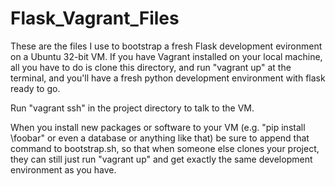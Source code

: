 Flask_Vagrant_Files
===================

These are the files I use to bootstrap a fresh Flask development evironment on a Ubuntu 32-bit VM. If you have Vagrant installed on your local machine, all you have to do is clone this directory, and run "vagrant up" at the terminal, and you'll have a fresh python development environment with flask ready to go.

Run "vagrant ssh" in the project directory to talk to the VM.

When you install new packages or software to your VM (e.g. "pip install \foobar\" or even a database or anything like that) be sure to append that command to bootstrap.sh, so that when someone else clones your project, they can still just run "vagrant up" and get exactly the same development environment as you have.